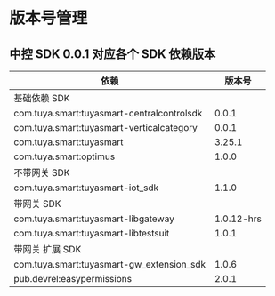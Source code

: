 # 版本号管理

## 中控 SDK 0.0.1 对应各个 SDK 依赖版本

| 依赖                                       | 版本号     |
| ------------------------------------------ | ---------- |
| 基础依赖 SDK                               |            |
| com.tuya.smart:tuyasmart-centralcontrolsdk | 0.0.1      |
| com.tuya.smart:tuyasmart-verticalcategory  | 0.0.1      |
| com.tuya.smart:tuyasmart                   | 3.25.1     |
| com.tuya.smart:optimus                     | 1.0.0      |
| 不带网关 SDK                               |            |
| com.tuya.smart:tuyasmart-iot_sdk           | 1.1.0      |
| 带网关 SDK                                 |            |
| com.tuya.smart:tuyasmart-libgateway        | 1.0.12-hrs |
| com.tuya.smart:tuyasmart-libtestsuit       | 1.0.1      |
| 带网关 扩展 SDK                            |            |
| com.tuya.smart:tuyasmart-gw_extension_sdk  | 1.0.6      |
| pub.devrel:easypermissions                 | 2.0.1      |

